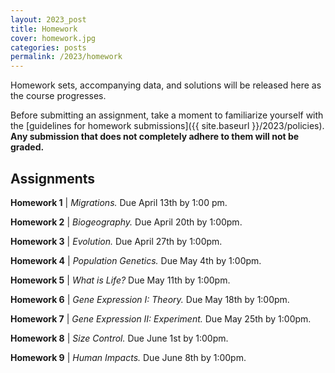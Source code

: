 ```yaml
---
layout: 2023_post
title: Homework
cover: homework.jpg
categories: posts
permalink: /2023/homework
---
```


Homework sets, accompanying data, and solutions will be released here as the course progresses.

Before submitting an assignment, take a moment to familiarize yourself with the [guidelines for homework submissions]({{ site.baseurl }}/2023/policies). **Any submission that does not completely adhere to them will not be graded.**
 
## Assignments

**Homework 1** \| *Migrations.* Due April 13th by 1:00 pm.

**Homework 2** \| *Biogeography.* Due April 20th by 1:00pm.

**Homework 3** \| *Evolution.* Due April 27th by 1:00pm.

**Homework 4** \| *Population Genetics.* Due May 4th by 1:00pm.

**Homework 5** \| *What is Life?* Due May 11th by 1:00pm.

**Homework 6** \| *Gene Expression I: Theory.* Due May 18th by 1:00pm.

**Homework 7** \| *Gene Expression II: Experiment.* Due May 25th by 1:00pm.

**Homework 8** \| *Size Control.* Due June 1st by 1:00pm.

**Homework 9** \| *Human Impacts.* Due June 8th by 1:00pm.